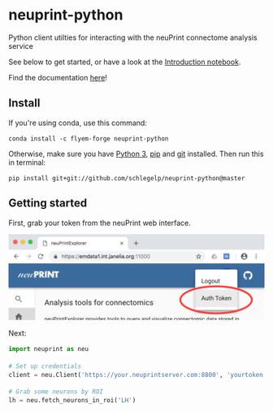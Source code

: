 neuprint-python
===============================
Python client utilties for interacting with the neuPrint connectome analysis service

See below to get started, or have a look at the [Introduction notebook](examples/Introduction.ipynb).

Find the documentation [here](https://neuprint-python.readthedocs.io)!

## Install

If you're using conda, use this command:

```shell
conda install -c flyem-forge neuprint-python
```

Otherwise, make sure you have [Python 3](https://www.python.org),
[pip](https://pip.pypa.io/en/stable/installing/) and
[git](https://git-scm.com) installed. Then run this in terminal:

```shell
pip install git+git://github.com/schlegelp/neuprint-python@master
```

## Getting started

First, grab your token from the neuPrint web interface.

![token](examples/img/token-screenshot.png)

Next:

```Python
import neuprint as neu

# Set up credentials
client = neu.Client('https://your.neuprintserver.com:8800', 'yourtoken')

# Grab some neurons by ROI
lh = neu.fetch_neurons_in_roi('LH')
```

